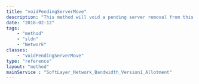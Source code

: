 ```yaml
---
title: "voidPendingServerMove"
description: "This method will void a pending server removal from this bandwidth pooling. Pass in the id of the hardware object or virtual guest you wish to update. Assuming that object is currently pending removal from the bandwidth pool at the start of the next billing cycle, the bandwidth pool member status will be restored and the pending cancellation removed. "
date: "2018-02-12"
tags:
    - "method"
    - "sldn"
    - "Network"
classes:
    - "voidPendingServerMove"
type: "reference"
layout: "method"
mainService : "SoftLayer_Network_Bandwidth_Version1_Allotment"
---
```

